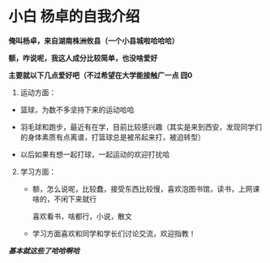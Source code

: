 # 小白 杨卓的自我介绍

**俺叫杨卓，来自湖南株洲攸县（一个小县城啦哈哈哈）**

**额，咋说呢，我这人成分比较简单，也没啥爱好**

**主要就以下几点爱好吧（不过希望在大学能接触广一点 囧0**

1.  运动方面：

   *  篮球，为数不多坚持下来的运动哈哈

   * 羽毛球和跑步，最近有在学，目前比较感兴趣（其实是来到西安，发现同学们的身体素质有点离谱，打篮球总是被吊起来打，被迫转型）
   * 以后如果有想一起打球，一起运动的欢迎打扰哈

2. 学习方面：

   * 额，怎么说呢，比较蠢，接受东西比较慢，喜欢泡图书馆，读书，上网课啥的，不闲下来就行

     喜欢看书，啥都行，小说，散文

   * 学习方面喜欢和同学和学长们讨论交流，欢迎指教！

***基本就这些了哈哈啊哈***

